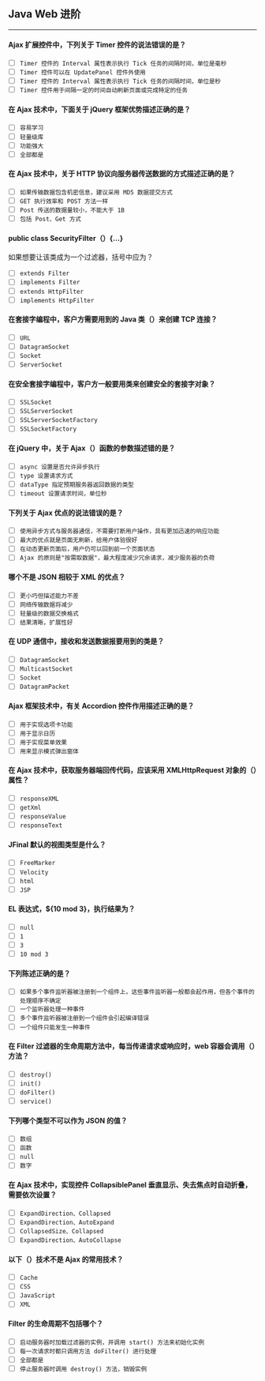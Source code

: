 ## Java Web 进阶
-------------------

#### Ajax 扩展控件中，下列关于 Timer 控件的说法错误的是？
- [ ] `Timer 控件的 Interval 属性表示执行 Tick 任务的间隔时间，单位是毫秒`
- [ ] `Timer 控件可以在 UpdatePanel 控件外使用`
- [ ] `Timer 控件的 Interval 属性表示执行 Tick 任务的间隔时间，单位是秒`
- [ ] `Timer 控件用于间隔一定的时间自动刷新页面或完成特定的任务`

#### 在 Ajax 技术中，下面关于 jQuery 框架优势描述正确的是？
- [ ] `容易学习`
- [ ] `轻量级库`
- [ ] `功能强大`
- [ ] `全部都是`

#### 在 Ajax 技术中，关于 HTTP 协议向服务器传送数据的方式描述正确的是？
- [ ] `如果传输数据包含机密信息，建议采用 MD5 数据提交方式`
- [ ] `GET 执行效率和 POST 方法一样`
- [ ] `Post 传送的数据量较小，不能大于 1B`
- [ ] `包括 Post、Get 方式`

#### public class SecurityFilter（）{…}
如果想要让该类成为一个过滤器，括号中应为？
- [ ] `extends Filter`
- [ ] `implements Filter`
- [ ] `extends HttpFilter`
- [ ] `implements HttpFilter`

#### 在套接字编程中，客户方需要用到的 Java 类（）来创建 TCP 连接？
- [ ] `URL`
- [ ] `DatagramSocket`
- [ ] `Socket`
- [ ] `ServerSocket`

#### 在安全套接字编程中，客户方一般要用类来创建安全的套接字对象？
- [ ] `SSLSocket`
- [ ] `SSLServerSocket`
- [ ] `SSLServerSocketFactory`
- [ ] `SSLSocketFactory`

#### 在 jQuery 中，关于 Ajax（）函数的参数描述错的是？
- [ ] `async 设置是否允许异步执行`
- [ ] `type 设置请求方式`
- [ ] `dataType 指定预期服务器返回数据的类型`
- [ ] `timeout 设置请求时间，单位秒`

#### 下列关于 Ajax 优点的说法错误的是？
- [ ] `使用异步方式与服务器通信，不需要打断用户操作，具有更加迅速的响应功能`
- [ ] `最大的优点就是页面无刷新，给用户体验很好`
- [ ] `在动态更新页面后，用户仍可以回到前一个页面状态`
- [ ] `Ajax 的原则是"按需取数据"，最大程度减少冗余请求，减少服务器的负荷`

#### 哪个不是 JSON 相较于 XML 的优点？
- [ ] `更小巧但描述能力不差`
- [ ] `网络传输数据将减少`
- [ ] `轻量级的数据交换格式`
- [ ] `结果清晰，扩展性好`

#### 在 UDP 通信中，接收和发送数据报要用到的类是？
- [ ] `DatagramSocket`
- [ ] `MulticastSocket`
- [ ] `Socket`
- [ ] `DatagramPacket`

#### Ajax 框架技术中，有关 Accordion 控件作用描述正确的是？
- [ ] `用于实现选项卡功能`
- [ ] `用于显示日历`
- [ ] `用于实现菜单效果`
- [ ] `用来显示模式弹出窗体`

#### 在 Ajax 技术中，获取服务器端回传代码，应该采用 XMLHttpRequest 对象的（）属性？
- [ ] `responseXML`
- [ ] `getXml`
- [ ] `responseValue`
- [ ] `responseText`

#### JFinal 默认的视图类型是什么？
- [ ] `FreeMarker`
- [ ] `Velocity`
- [ ] `html`
- [ ] `JSP`

#### EL 表达式，${10 mod 3}，执行结果为？
- [ ] `null`
- [ ] `1`
- [ ] `3`
- [ ] `10 mod 3`

#### 下列陈述正确的是？
- [ ] `如果多个事件监听器被注册到一个组件上，这些事件监听器一般都会起作用，但各个事件的处理顺序不确定`
- [ ] `一个监听器处理一种事件`
- [ ] `多个事件监听器被注册到一个组件会引起编译错误`
- [ ] `一个组件只能发生一种事件`

#### 在 Filter 过滤器的生命周期方法中，每当传递请求或响应时，web 容器会调用（）方法？
- [ ] `destroy()`
- [ ] `init()`
- [ ] `doFilter()`
- [ ] `service()`

#### 下列哪个类型不可以作为 JSON 的值？
- [ ] `数组`
- [ ] `函数`
- [ ] `null`
- [ ] `数字`

#### 在 Ajax 技术中，实现控件 CollapsiblePanel 垂直显示、失去焦点时自动折叠，需要依次设置？
- [ ] `ExpandDirection、Collapsed`
- [ ] `ExpandDirection、AutoExpand`
- [ ] `CollapsedSize、Collapsed`
- [ ] `ExpandDirection、AutoCollapse`

#### 以下（）技术不是 Ajax 的常用技术？
- [ ] `Cache`
- [ ] `CSS`
- [ ] `JavaScript`
- [ ] `XML`

#### Filter 的生命周期不包括哪个？
- [ ] `启动服务器时加载过滤器的实例，并调用 start() 方法来初始化实例`
- [ ] `每一次请求时都只调用方法 doFilter() 进行处理`
- [ ] `全部都是`
- [ ] `停止服务器时调用 destroy() 方法，销毁实例`